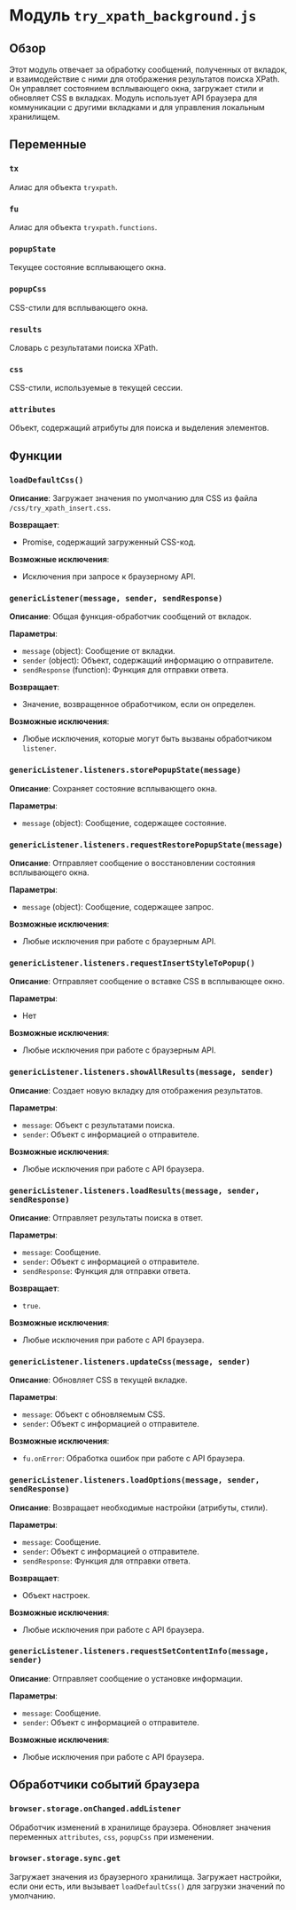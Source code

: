 # Модуль `try_xpath_background.js`

## Обзор

Этот модуль отвечает за обработку сообщений, полученных от вкладок, и взаимодействие с ними для отображения результатов поиска XPath. Он управляет состоянием всплывающего окна, загружает стили и обновляет CSS в вкладках.  Модуль использует API браузера для коммуникации с другими вкладками и для управления локальным хранилищем.

## Переменные

### `tx`

Алиас для объекта `tryxpath`.

### `fu`

Алиас для объекта `tryxpath.functions`.

### `popupState`

Текущее состояние всплывающего окна.

### `popupCss`

CSS-стили для всплывающего окна.

### `results`

Словарь с результатами поиска XPath.

### `css`

CSS-стили, используемые в текущей сессии.

### `attributes`

Объект, содержащий атрибуты для поиска и выделения элементов.

## Функции

### `loadDefaultCss()`

**Описание**: Загружает значения по умолчанию для CSS из файла `/css/try_xpath_insert.css`.

**Возвращает**:
- Promise, содержащий загруженный CSS-код.

**Возможные исключения**:
-  Исключения при запросе к браузерному API.


### `genericListener(message, sender, sendResponse)`

**Описание**: Общая функция-обработчик сообщений от вкладок.

**Параметры**:
- `message` (object): Сообщение от вкладки.
- `sender` (object): Объект, содержащий информацию о отправителе.
- `sendResponse` (function): Функция для отправки ответа.

**Возвращает**:
- Значение, возвращенное обработчиком, если он определен.

**Возможные исключения**:
- Любые исключения, которые могут быть вызваны обработчиком `listener`.


### `genericListener.listeners.storePopupState(message)`

**Описание**: Сохраняет состояние всплывающего окна.

**Параметры**:
- `message` (object): Сообщение, содержащее состояние.


### `genericListener.listeners.requestRestorePopupState(message)`

**Описание**: Отправляет сообщение о восстановлении состояния всплывающего окна.

**Параметры**:
- `message` (object): Сообщение, содержащее запрос.

**Возможные исключения**:
- Любые исключения при работе с браузерным API.

### `genericListener.listeners.requestInsertStyleToPopup()`

**Описание**: Отправляет сообщение о вставке CSS в всплывающее окно.

**Параметры**:
- Нет

**Возможные исключения**:
- Любые исключения при работе с браузерным API.


### `genericListener.listeners.showAllResults(message, sender)`

**Описание**:  Создает новую вкладку для отображения результатов.

**Параметры**:
- `message`: Объект с результатами поиска.
- `sender`: Объект с информацией о отправителе.

**Возможные исключения**:
- Любые исключения при работе с API браузера.



### `genericListener.listeners.loadResults(message, sender, sendResponse)`

**Описание**: Отправляет результаты поиска в ответ.

**Параметры**:
- `message`: Сообщение.
- `sender`: Объект с информацией о отправителе.
- `sendResponse`: Функция для отправки ответа.

**Возвращает**:
- `true`.

**Возможные исключения**:
- Любые исключения при работе с API браузера.


### `genericListener.listeners.updateCss(message, sender)`

**Описание**: Обновляет CSS в текущей вкладке.

**Параметры**:
- `message`: Объект с обновляемым CSS.
- `sender`: Объект с информацией о отправителе.

**Возможные исключения**:
- `fu.onError`: Обработка ошибок при работе с API браузера.


### `genericListener.listeners.loadOptions(message, sender, sendResponse)`

**Описание**: Возвращает необходимые настройки (атрибуты, стили).

**Параметры**:
- `message`: Сообщение.
- `sender`: Объект с информацией о отправителе.
- `sendResponse`: Функция для отправки ответа.

**Возвращает**:
- Объект настроек.

**Возможные исключения**:
- Любые исключения при работе с API браузера.


### `genericListener.listeners.requestSetContentInfo(message, sender)`

**Описание**: Отправляет сообщение о установке информации.

**Параметры**:
- `message`: Сообщение.
- `sender`: Объект с информацией о отправителе.

**Возможные исключения**:
- Любые исключения при работе с API браузера.



## Обработчики событий браузера

### `browser.storage.onChanged.addListener`

Обработчик изменений в хранилище браузера. Обновляет значения переменных `attributes`, `css`, `popupCss` при изменении.

### `browser.storage.sync.get`

Загружает значения из браузерного хранилища. Загружает настройки, если они есть, или вызывает `loadDefaultCss()` для загрузки значений по умолчанию.


```